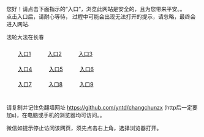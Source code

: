 您好！请点击下面指示的“入口”，浏览此网站是安全的，且为您带来平安。。 <br/>
点击入口后，请耐心等待， 过程中可能会出现无法打开的提示，请忽略，最终会进入网站. </br>

法轮大法在长春<br/>
<div style="padding:10px"><a style="margin:20px" target="_blank" href="https://d9kui8atycg6i.cloudfront.net/2Qpsp?ngizjnvn" id="ccLink1" rel="nofollow">入口1</a> <a target="_blank" style="margin:20px" href="https://d7zmzx51rlv9.cloudfront.net/2Qpsp?tsxbbjtz" id="ccLink2" rel="nofollow">入口2</a> <a style="margin:20px" target="_blank" href="https://d2igg3mjyrn8iv.cloudfront.net/2Qpsp?tqclcin" id="ccLink3" rel="nofollow">入口3</a></div>

<div style="padding:10px" ><a style="margin:20px" target="_blank" href="https://d9kui8atycg6i.cloudfront.net/2Qpsp?ngizjnvn" id="ccLink4" rel="nofollow">入口4</a> <a style="margin:20px" href="https://d7zmzx51rlv9.cloudfront.net/2Qpsp?tsxbbjtz" target="_blank" id="ccLink5" rel="nofollow">入口5</a> <a style="margin:20px" href="https://d2igg3mjyrn8iv.cloudfront.net/2Qpsp?tqclcin" target="_blank" id="ccLink6" rel="nofollow">入口6</a></div>

<div style="padding:10px"><a style="margin:20px" target="_blank" href="https://d9kui8atycg6i.cloudfront.net/2Qpsp?ngizjnvn" id="ccLink7" rel="nofollow">入口7</a> <a style="margin:20px" href="https://d7zmzx51rlv9.cloudfront.net/2Qpsp?tsxbbjtz" target="_blank" id="ccLink8" rel="nofollow">入口8</a> <a style="margin:20px" target="_blank" href="https://d2igg3mjyrn8iv.cloudfront.net/2Qpsp?tqclcin" id="ccLink9" rel="nofollow">入口9</a></div>

<br/>



请复制并记住免翻墙网址 https://github.com/yntd/changchunzx (http后一定要加s)，在电脑或手机的浏览器均可访问。。<br/>

微信如提示停止访问该网页，须先点击右上角，选择浏览器打开。
